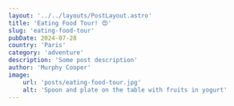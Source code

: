 ```yaml
---
layout: '../../layouts/PostLayout.astro'
title: 'Eating Food Tour! 😍'
slug: 'eating-food-tour'
pubDate: 2024-07-28
country: 'Paris'
category: 'adventure'
description: 'Some post description'
author: 'Murphy Cooper'
image:
    url: 'posts/eating-food-tour.jpg'
    alt: 'Spoon and plate on the table with fruits in yogurt'
---
```

